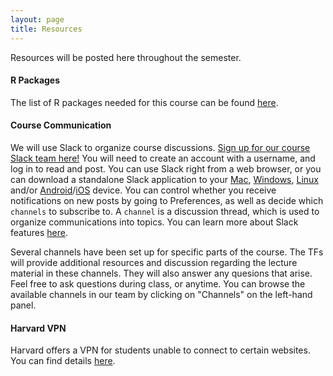 ```yaml
---
layout: page
title: Resources 
---
```


Resources will be posted here throughout the semester. 

#### R Packages
The list of R packages needed for this course can be found [here](https://docs.google.com/document/d/1JzB7DwEUPvUBWvM3ZYwVur-5sOqlGyg1x30gjsd2W5Q/edit?usp=sharing). 

#### Course Communication

We will use Slack to organize course discussions. [Sign up for our course Slack team here!](https://join.slack.com/t/bst2192022/shared_invite/zt-1dyho6m46-s3TQ2RV5W8t_YZ0TDMGvvA) You will need to create an account with a username, and log in to read and post. You can use Slack right from a web browser, or you can download a standalone Slack application to your [Mac](https://slack.com/downloads/osx), [Windows](https://slack.com/downloads/windows), [Linux](https://slack.com/downloads/linux) and/or [Android](https://slack.com/downloads/android)/[iOS](https://slack.com/downloads/ios) device. You can control whether you receive notifications on new posts by going to Preferences, as well as decide which `channels` to subscribe to. A `channel` is a discussion thread, which is used to organize communications into topics. You can learn more about Slack features [here](https://get.slack.help/hc/en-us/articles/218080037-Getting-started-for-new-members).

Several channels have been set up for specific parts of the course. The TFs will provide additional resources and discussion regarding the lecture material in these channels. They will also answer any quesions that arise. Feel free to ask questions during class, or anytime. You can browse the available channels in our team by clicking on "Channels" on the left-hand panel.

#### Harvard VPN
Harvard offers a VPN for students unable to connect to certain websites. You can find details [here](https://huit.harvard.edu/vpn).

